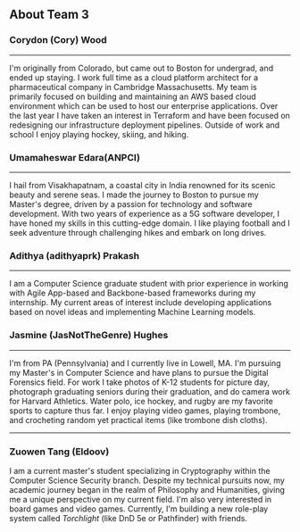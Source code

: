 ## About Team 3 

### Corydon (Cory) Wood

---
I'm originally from Colorado, but came out to Boston for undergrad, and ended up staying. I work full time as a cloud platform architect for a pharmaceutical company in Cambridge
Massachusetts. My team is primarily focused on building and maintaining an AWS based cloud environment
which can be used to host our enterprise applications. Over the last year I have
taken an interest in Terraform and have been focused on redesigning our infrastructure deployment pipelines. Outside of work and school
I enjoy playing hockey, skiing, and hiking.

### Umamaheswar Edara(ANPCI)

---
I hail from Visakhapatnam, a coastal city in India renowned for its scenic beauty and serene seas. I made the journey to Boston to pursue my Master's degree, driven by a passion for technology and software development. With two years of experience as a 5G software developer, I have honed my skills in this cutting-edge domain. I like playing football and I seek adventure through challenging hikes and embark on long drives.


### Adithya (adithyaprk) Prakash

---
I am a Computer Science graduate student with prior experience in working with Agile App-based and Backbone-based frameworks during my internship. My current areas of interest include developing applications based on novel ideas and implementing Machine Learning models.


### Jasmine (JasNotTheGenre) Hughes

---
I'm from PA (Pennsylvania) and I currently live in Lowell, MA. I'm pursuing my Master's in Computer Science and have plans to pursue the Digital Forensics field. For work I take photos of K-12 students for picture day, photograph graduating seniors during their graduation, and do camera work for Harvard Athletics. Water polo, ice hockey, and rugby are my favorite sports to capture thus far. I enjoy playing video games, playing trombone, and crocheting random yet practical items (like trombone dish cloths).

---

### Zuowen Tang (Eldoov)

I am a current master's student specializing in Cryptography within the Computer Science Security branch. Despite my technical pursuits now, my academic journey began in the realm of Philosophy and Humanities, giving me a unique perspective on my current field. I'm also very interested in board games and video games. Currently, I'm building a new role-play system called *Torchlight* (like DnD 5e or Pathfinder) with friends. 
